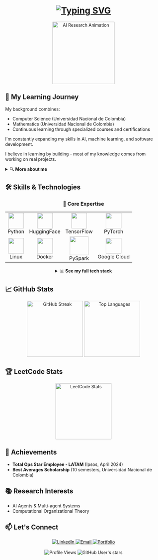 <div align="center">

# [![Typing SVG](https://readme-typing-svg.herokuapp.com?font=Fira+Code&size=32&duration=3000&pause=1000&color=0366D6&center=true&vCenter=true&width=600&lines=Hi+there!+I'm+Juan+Lara;Computer+Scientist;Applied+Mathematician;RA+and+AI+Expert;Harvard+Business+School)](https://git.io/typing-svg)

  <img src="https://raw.githubusercontent.com/JuanLara18/JuanLara18/main/assets/ai-animation.gif" alt="AI Research Animation" height="200"/>
</div>

## 💫 My Learning Journey

My background combines:

- Computer Science (Universidad Nacional de Colombia)
- Mathematics (Universidad Nacional de Colombia)
- Continuous learning through specialized courses and certifications

I'm constantly expanding my skills in AI, machine learning, and software development.

I believe in learning by building - most of my knowledge comes from working on real projects.

<details>
<summary>🔍 <b>More about me</b></summary>
<br>

- 🔭 Currently working on applied research at Harvard Business School with [Professor Jorge Tamayo](https://www.hbs.edu/faculty/Pages/profile.aspx?facId=1063486)
- 🎯 Investigating mathematical models of organizational structure and decision hierarchies

</details>

</details>

## 🛠️ Skills & Technologies

<div align="center">
  
### 🧠 Core Expertise

<div align="center">
  <table>
    <tr>
      <td align="center">
        <img width="50" src="https://cdn.jsdelivr.net/gh/devicons/devicon/icons/python/python-original.svg"/>
        <br>Python
      </td>
      <td align="center">
        <img width="50" src="https://huggingface.co/front/assets/huggingface_logo.svg"/>
        <br>HuggingFace
      </td>
      <td align="center">
        <img width="50" src="https://cdn.jsdelivr.net/gh/devicons/devicon/icons/tensorflow/tensorflow-original.svg"/>
        <br>TensorFlow
      </td>
      <td align="center">
        <img width="50" src="https://cdn.jsdelivr.net/gh/devicons/devicon/icons/pytorch/pytorch-original.svg"/>
        <br>PyTorch
      </td>
    </tr>
    <tr>
      <td align="center">
        <img width="50" src="https://cdn.jsdelivr.net/gh/devicons/devicon/icons/linux/linux-original.svg"/>
        <br>Linux
      </td>
      <td align="center">
        <img width="50" src="https://cdn.jsdelivr.net/gh/devicons/devicon/icons/docker/docker-original.svg"/>
        <br>Docker
      </td>
      <td align="center">
        <img width="60" src="https://spark.apache.org/images/spark-logo-trademark.png"/>
        <br>PySpark
      </td>
      <td align="center">
        <img width="50" src="https://cdn.jsdelivr.net/gh/devicons/devicon/icons/googlecloud/googlecloud-original.svg"/>
        <br>Google Cloud
      </td>
    </tr>
  </table>
</div>






<details>
<summary>📊 <b>See my full tech stack</b></summary>
<br>


| **Category**                     | **Tools & Technologies**                                                                                                                                                                                                                                                                                                                                                                                                                                                                                                                                                                                                                                                                          |
|----------------------------------|----------------------------------------------------------------------------------------------------------------------------------------------------------------------------------------------------------------------------------------------------------------------------------------------------------------------------------------------------------------------------------------------------------------------------------------------------------------------------------------------------------------------------------------------------------------------------------------------------------------------------------------------------------------------------------------------------|
| **Programming Languages**        | ![Python](https://img.shields.io/badge/Python-3776AB?style=for-the-badge&logo=python&logoColor=white) ![R](https://img.shields.io/badge/R-276DC3?style=for-the-badge&logo=r&logoColor=white) ![JavaScript](https://img.shields.io/badge/JavaScript-F7DF1E?style=for-the-badge&logo=javascript&logoColor=black) ![SQL](https://img.shields.io/badge/SQL-4479A1?style=for-the-badge&logo=postgresql&logoColor=white) ![Julia](https://img.shields.io/badge/Julia-9558B2?style=for-the-badge&logo=julia&logoColor=white)                                                      |
| **Machine Learning & AI**        | ![PyTorch](https://img.shields.io/badge/PyTorch-EE4C2C?style=for-the-badge&logo=pytorch&logoColor=white) ![TensorFlow](https://img.shields.io/badge/TensorFlow-FF6F00?style=for-the-badge&logo=tensorflow&logoColor=white) ![scikit-learn](https://img.shields.io/badge/scikit--learn-F7931E?style=for-the-badge&logo=scikit-learn&logoColor=white) ![HuggingFace](https://img.shields.io/badge/HuggingFace-FF9A00?style=for-the-badge&logo=huggingface&logoColor=white) ![OpenAI](https://img.shields.io/badge/OpenAI-412991?style=for-the-badge&logo=openai&logoColor=white) |
| **Data Science & Visualization** | ![Pandas](https://img.shields.io/badge/Pandas-150458?style=for-the-badge&logo=pandas&logoColor=white) ![Matplotlib](https://img.shields.io/badge/Matplotlib-11557c?style=for-the-badge) ![Seaborn](https://img.shields.io/badge/Seaborn-3776AB?style=for-the-badge&logo=python&logoColor=white) ![PowerBI](https://img.shields.io/badge/PowerBI-F2C811?style=for-the-badge&logo=power-bi&logoColor=black) ![Leaflet](https://img.shields.io/badge/Leaflet-199900?style=for-the-badge&logo=leaflet&logoColor=white)        |
| **Web & Application Development**| ![React](https://img.shields.io/badge/React-20232A?style=for-the-badge&logo=react&logoColor=61DAFB) ![FastAPI](https://img.shields.io/badge/FastAPI-009688?style=for-the-badge&logo=fastapi&logoColor=white) ![R Shiny](https://img.shields.io/badge/R_Shiny-276DC3?style=for-the-badge&logo=r&logoColor=white) ![Streamlit](https://img.shields.io/badge/Streamlit-FF4B4B?style=for-the-badge&logo=streamlit&logoColor=white) ![Heroku](https://img.shields.io/badge/Heroku-430098?style=for-the-badge&logo=heroku&logoColor=white) |
| **Databases & Big Data**         | ![PostgreSQL](https://img.shields.io/badge/PostgreSQL-336791?style=for-the-badge&logo=postgresql&logoColor=white) ![MongoDB](https://img.shields.io/badge/MongoDB-47A248?style=for-the-badge&logo=mongodb&logoColor=white) ![PySpark](https://img.shields.io/badge/PySpark-E25A1C?style=for-the-badge&logo=apache-spark&logoColor=white) ![BigQuery](https://img.shields.io/badge/BigQuery-4285F4?style=for-the-badge&logo=google-cloud&logoColor=white)                                                                 |
| **DevOps & Cloud**               | ![Docker](https://img.shields.io/badge/Docker-2496ED?style=for-the-badge&logo=docker&logoColor=white) ![Kubernetes](https://img.shields.io/badge/Kubernetes-326CE5?style=for-the-badge&logo=kubernetes&logoColor=white) ![GitHub Actions](https://img.shields.io/badge/GitHub_Actions-2088FF?style=for-the-badge&logo=github-actions&logoColor=white) ![Google Cloud](https://img.shields.io/badge/GCP-4285F4?style=for-the-badge&logo=google-cloud&logoColor=white) ![AWS](https://img.shields.io/badge/AWS-FF9900?style=for-the-badge&logo=amazonaws&logoColor=white) ![MLflow](https://img.shields.io/badge/MLflow-0194E2?style=for-the-badge&logo=mlflow&logoColor=white)                      |
| **Others**   | ![Git](https://img.shields.io/badge/Git-F05032?style=for-the-badge&logo=git&logoColor=white) ![VS Code](https://img.shields.io/badge/VS_Code-007ACC?style=for-the-badge&logo=visual-studio-code&logoColor=white)  ![Linux](https://img.shields.io/badge/Linux-FCC624?style=for-the-badge&logo=linux&logoColor=black)                                              |
</details>
</div>

## 📈 GitHub Stats

<div align="center">
  <img src="https://github-readme-streak-stats.herokuapp.com/?user=JuanLara18&theme=tokyonight" alt="GitHub Streak" height="180"/>
  <img src="https://github-readme-stats.vercel.app/api/top-langs/?username=JuanLara18&layout=compact&theme=tokyonight" alt="Top Languages" height="180"/>
</div>

## 🏆 LeetCode Stats

<div align="center">
  <img src="https://leetcard.jacoblin.cool/JuanLara18?theme=dark" alt="LeetCode Stats" height="180"/>
</div>

## 🏅 Achievements

- **Total Ops Star Employee - LATAM** (Ipsos, April 2024)
- **Best Averages Scholarship** (10 semesters, Universidad Nacional de Colombia)

## 📚 Research Interests

- AI Agents & Multi-agent Systems
- Computational Organizational Theory


## 📫 Let's Connect

<div align="center">
  <a href="https://www.linkedin.com/in/julara/?locale=en_US">
    <img src="https://img.shields.io/badge/LinkedIn-0077B5?style=for-the-badge&logo=linkedin&logoColor=white" alt="LinkedIn"/>
  </a>
  <a href="mailto:larajuand@outlook.com">
    <img src="https://img.shields.io/badge/Email-D14836?style=for-the-badge&logo=gmail&logoColor=white" alt="Email"/>
  </a>
  <a href="https://juanlara18.github.io/Portafolio/">
    <img src="https://img.shields.io/badge/Portfolio-00C7B7?style=for-the-badge&logo=netlify&logoColor=white" alt="Portfolio"/>
  </a>
</div>

<br>

<div align="center">
  <img src="https://komarev.com/ghpvc/?username=JuanLara18&color=blueviolet&style=for-the-badge" alt="Profile Views"/>
  <img src="https://img.shields.io/github/stars/JuanLara18?style=for-the-badge" alt="GitHub User's stars"/>
</div>
